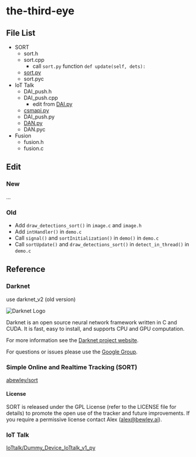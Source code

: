 # the-third-eye

## File List

- SORT
  - sort.h
  - sort.cpp
      - call `sort.py` function `def update(self, dets):`
  - [sort.py](https://github.com/abewley/sort/blob/master/sort.py)
  - sort.pyc
- IoT Talk
  - DAI_push.h
  - DAI_push.cpp
      - edit from [DAI.py](https://github.com/IoTtalk/Dummy_Device_IoTtalk_v1_py/blob/master/DAI.py)
  - [csmapi.py](https://github.com/IoTtalk/Dummy_Device_IoTtalk_v1_py/blob/master/csmapi.py)
  - DAI_push.py
  - [DAN.py](https://github.com/IoTtalk/Dummy_Device_IoTtalk_v1_py/blob/master/DAN.py)
  - DAN.pyc
- Fusion
  - fusion.h
  - fusion.c

## Edit

### New

...

### Old

- Add `draw_detections_sort()` in `image.c` and `image.h`
- Add `intHandler()` in `demo.c`
- Call `signal()` and `sortInitialization()` in `demo()` in `demo.c`
- Call `sortUpdate()` and `draw_detections_sort()` in `detect_in_thread()` in `demo.c`

## Reference

### Darknet

use darknet_v2 (old version)

![Darknet Logo](http://pjreddie.com/media/files/darknet-black-small.png)

Darknet is an open source neural network framework written in C and CUDA. It is fast, easy to install, and supports CPU and GPU computation.

For more information see the [Darknet project website](http://pjreddie.com/darknet).

For questions or issues please use the [Google Group](https://groups.google.com/forum/#!forum/darknet).

### Simple Online and Realtime Tracking (SORT)

[abewley/sort](https://github.com/abewley/sort)

#### License

SORT is released under the GPL License (refer to the LICENSE file for details) to promote the open use of the tracker and future improvements. If you require a permissive license contact Alex ([alex@bewley.ai](alex@bewley.ai)).

### IoT Talk

[IoTtalk/Dummy_Device_IoTtalk_v1_py](https://github.com/IoTtalk/Dummy_Device_IoTtalk_v1_py)
